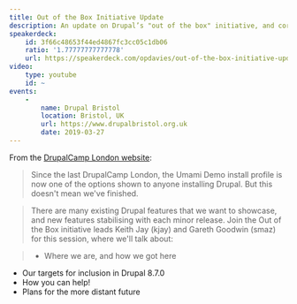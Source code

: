 ```yaml
---
title: Out of the Box Initiative Update
description: An update on Drupal’s "out of the box" initiative, and core’s new Umami installation profile.
speakerdeck:
    id: 3f66c48653f44ed4867fc3cc05c1db06
    ratio: '1.77777777777778'
    url: https://speakerdeck.com/opdavies/out-of-the-box-initiative-update
video:
    type: youtube
    id: ~
events:
    -
        name: Drupal Bristol
        location: Bristol, UK
        url: https://www.drupalbristol.org.uk
        date: 2019-03-27
---
```


From the [DrupalCamp London website](https://drupalcamp.london/session/out-box-initiative-update):

> Since the last DrupalCamp London, the Umami Demo install profile is now one of the options shown to anyone installing Drupal. But this doesn't mean we've finished.

> There are many existing Drupal features that we want to showcase, and new features stabilising with each minor release. Join the Out of the Box initiative leads Keith Jay (kjay) and Gareth Goodwin (smaz) for this session, where we'll talk about:

> - Where we are, and how we got here

- Our targets for inclusion in Drupal 8.7.0
- How you can help!
- Plans for the more distant future
